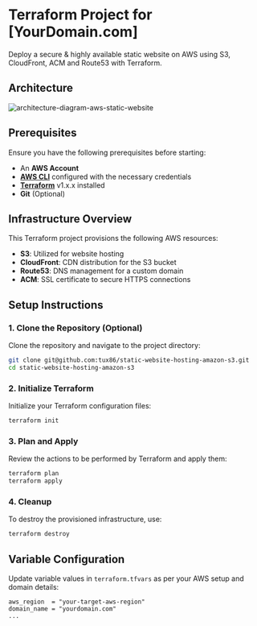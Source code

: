 
# Terraform Project for [YourDomain.com]

Deploy a secure & highly available static website on AWS using S3, CloudFront, ACM and Route53 with Terraform.

## Architecture

![architecture-diagram-aws-static-website](https://github.com/tux86/walidkarray.com/assets/9397970/afe103cf-b83e-4146-b669-53d82a818806)

## Prerequisites

Ensure you have the following prerequisites before starting:
- An **AWS Account**
- **[AWS CLI](https://aws.amazon.com/cli/)** configured with the necessary credentials
- **[Terraform](https://learn.hashicorp.com/tutorials/terraform/install-cli)** v1.x.x installed
- **Git** (Optional)

## Infrastructure Overview

This Terraform project provisions the following AWS resources:
- **S3**: Utilized for website hosting
- **CloudFront**: CDN distribution for the S3 bucket
- **Route53**: DNS management for a custom domain
- **ACM**: SSL certificate to secure HTTPS connections

## Setup Instructions

### 1. Clone the Repository (Optional)

Clone the repository and navigate to the project directory:

```sh
git clone git@github.com:tux86/static-website-hosting-amazon-s3.git
cd static-website-hosting-amazon-s3
```

### 2. Initialize Terraform

Initialize your Terraform configuration files:

```sh
terraform init
```

### 3. Plan and Apply

Review the actions to be performed by Terraform and apply them:

```sh
terraform plan
terraform apply
```

### 4. Cleanup

To destroy the provisioned infrastructure, use:

```sh
terraform destroy
```

## Variable Configuration

Update variable values in `terraform.tfvars` as per your AWS setup and domain details:

```hcl
aws_region  = "your-target-aws-region"
domain_name = "yourdomain.com"
...
```

